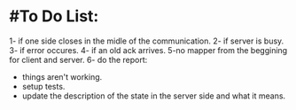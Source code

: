 #To Do List:
=================
1- if one side closes in the midle of the communication.
2- if server is busy.
3- if error occures.
4- if an old ack arrives.
5-no mapper from the beggining for client and server.
6- do the report:
  - things aren't working.
  - setup tests.
  - update the description of the state in the server side and what it means.
